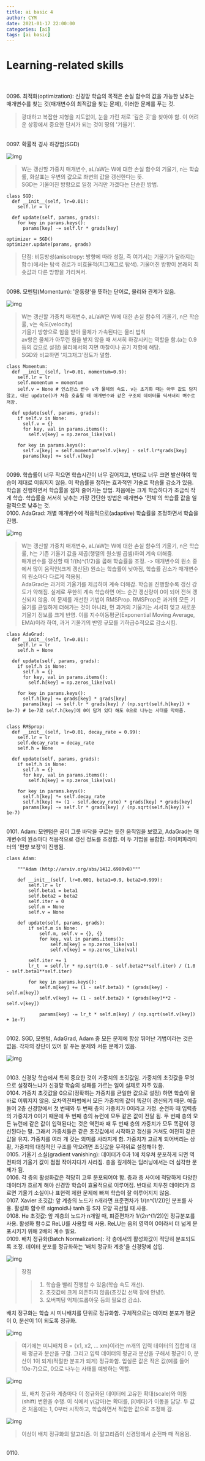 ```yaml
---
title: ai basic 4
author: CYM
date: 2021-01-17 22:00:00
categories: [ai]
tags: [ai basic]
---
```


# Learning-related skills
<br>
<br>
0096. 최적화(optimization): 신경망 학습의 목적은 손실 함수의 값을 가능한 낮추는 매개변수를 찾는 것(매개변수의 최적값을 찾는 문제), 이러한 문제를 푸는 것.<br>

> 광대하고 복잡한 지형을 지도없이, 눈을 가린 채로 '깊은 곳'을 찾아야 함. 이 어려운 상황에서 중요한 단서가 되는 것이 땅의 '기울기'.<br>

<br>
0097. 확률적 경사 하강법(SGD)<br>

![img](https://img1.daumcdn.net/thumb/R1280x0/?scode=mtistory2&fname=https%3A%2F%2Fblog.kakaocdn.net%2Fdn%2FbOT18S%2FbtqAQ2Q2u0j%2FuqoDkUZ6qL7w6FbJEUIMJ1%2Fimg.png)

> W는 갱신할 가중치 매개변수, aL/aW는 W에 대한 손실 함수의 기울기, n는 학습률, 화살표는 우변의 값으로 좌변의 값을 갱신한다는 뜻.<br>
> SGD는 기울어진 방향으로 일정 거리만 가겠다는 단순한 방법.<br>

```
class SGD:
  def __init__(self, lr=0.01):
    self.lr = lr
    
  def update(self, params, grads):
    for key in params.keys():
      params[key] -= self.lr * grads[key]
      
optimizer = SGD()
optimizer.update(params, grads)
```
> 단점: 비등방성(anisotropy: 방향에 따라 성질, 즉 여기서는 기울기가 달라지는 함수)에서는 탐색 경로가 비효율적(지그재그로 탐색). 기울어진 방향이 본래의 최솟값과 다른 방향을 가리켜서.<br>

<br>
0098. 모멘텀(Momentum): '운동량'을 뜻하는 단어로, 물리와 관계가 있음.<br>

![img](https://img1.daumcdn.net/thumb/R1280x0/?scode=mtistory2&fname=https%3A%2F%2Fblog.kakaocdn.net%2Fdn%2FcvkTwU%2FbtqA1Ay6tEb%2Fc1sIZtfKzUeGOnLhLHgiO1%2Fimg.png)

> W는 갱신할 가중치 매개변수, aL/aW은 W에 대한 손실 함수의 기울기, n은 학습률, v는 속도(velocity)<br>
> 기울기 방향으로 힘을 받아 물체가 가속된다는 물리 법칙<br>
> av항은 물체가 아무런 힘을 받지 않을 때 서서히 하강시키는 역할을 함.(a는 0.9등의 값으로 설정) 물리에서의 지면 마찰이나 공기 저항에 해당.<br>
> SGD와 비교하면 '지그재그'정도가 덜함.<br>

```
class Momentum:
  def __init__(self, lr=0.01, momentum=0.9):
    self.lr = lr
    self.momentum = momentum
    self.v = None # 인스턴스 변수 v가 물체의 속도. v는 초기화 때는 아무 값도 담지 않고, 대신 update()가 처음 호출될 때 매개변수와 같은 구조의 데이터를 딕셔너리 벼수로 저장.
    
  def update(self, params, grads):
    if self.v is None:
      self.v = {}
      for key, val in params.items():
        self.v[key] = np.zeros_like(val)
        
    for key in params.keys():
      self.v[key] = self.momentum*self.v[key] - self.lr*grads[key]
      params[key] += self.v[key]
```

<br>
0099. 학습률이 너무 작으면 학습시간이 너무 길어지고, 반대로 너무 크면 발산하여 학습이 제대로 이뤄지지 않음. 이 학습률을 정하는 효과적인 기술로 학습률 감소가 있음. 
학습을 진행하면서 학습률을 점차 줄어가는 방법. 처음에는 크게 학습하다가 조금씩 작게 학습. 학습률을 서서히 낮추는 가장 간단한 방법은 매개변수 '전체'의 학습률 값을 일괄적으로 낮추는 것.<br>
0100. AdaGrad: 개별 매개변수에 적응적으로(adaptive) 학습률을 조정하면서 학습을 진행.<br>

![img](https://img1.daumcdn.net/thumb/R1280x0/?scode=mtistory2&fname=https%3A%2F%2Fblog.kakaocdn.net%2Fdn%2FcpZ6Tb%2FbtqA2aH7eEf%2FN0gb6Z2CI5BIC0JGAGKPO0%2Fimg.png)

> W는 갱신할 가중치 매개변수, aL/aW는 W에 대한 손실 함수의 기울기, n은 학습률, h는 기존 기울기 값을 제곱(행렬의 원소별 곱셈)하여 계속 더해줌.<br>
> 매개변수를 갱신할 때 1/(h)^(1/2)을 곱해 학습률을 조정. -> 매개변수의 원소 중에서 많이 움직인(크게 갱신된) 원소는 학습률이 낮아짐, 학습률 감소가 매개변수의 원소마다 다르게 적용됨.<br>
> AdaGrad는 과거의 기울기를 제곱하여 계속 더해감. 학습을 진행할수록 갱신 강도가 약해짐. 실제로 무한히 계속 학습하면 어느 순간 갱신량이 0이 되어 전혀 갱신되지 않음. 
이 문제를 개선한 기법이 RMSProp. RMSProp은 과거의 모든 기울기를 균일하게 더해가는 것이 아니라, 먼 과거의 기울기는 서서히 잊고 새로운 기울기 정보를 크게 반영.
이를 지수이동평균(Exponential Moving Average, EMA)이라 하여, 과거 기울기의 반영 규모를 기하급수적으로 감소시킴.<br>

```
class AdaGrad:
  def __init__(self, lr=0.01):
    self.lr = lr
    self.h = None
    
  def update(self, params, grads):
    if self.h is None:
      self.h = {}
      for key, val in params.items():
        self.h[key] = np.zeros_like(val)
        
    for key in params.keys():
      self.h[key] += grads[key] * grads[key]
      params[key] -= self.lr * grads[key] / (np.sqrt(self.h[key]) + 1e-7) # 1e-7로 self.h[key]에 0이 담겨 있다 해도 0으로 나누는 사태를 막아줌.


class RMSprop:
  def __init__(self, lr=0.01, decay_rate = 0.99):
    self.lr = lr
    self.decay_rate = decay_rate
    self.h = None

  def update(self, params, grads):
    if self.h is None:
      self.h = {}
      for key, val in params.items():
        self.h[key] = np.zeros_like(val)

    for key in params.keys():
      self.h[key] *= self.decay_rate
      self.h[key] += (1 - self.decay_rate) * grads[key] * grads[key]
      params[key] -= self.lr * grads[key] / (np.sqrt(self.h[key]) + 1e-7)
```

<br>
0101. Adam: 모멘텀은 공이 그릇 바닥을 구르는 듯한 움직임을 보였고, AdaGrad는 매개변수의 원소마다 적응적으로 갱신 정도를 조정함. 이 두 기법을 융합함. 하이퍼파라미터의 '편향 보정'이 진행됨.

```
class Adam:

    """Adam (http://arxiv.org/abs/1412.6980v8)"""

    def __init__(self, lr=0.001, beta1=0.9, beta2=0.999):
        self.lr = lr
        self.beta1 = beta1
        self.beta2 = beta2
        self.iter = 0
        self.m = None
        self.v = None
        
    def update(self, params, grads):
        if self.m is None:
            self.m, self.v = {}, {}
            for key, val in params.items():
                self.m[key] = np.zeros_like(val)
                self.v[key] = np.zeros_like(val)
        
        self.iter += 1
        lr_t  = self.lr * np.sqrt(1.0 - self.beta2**self.iter) / (1.0 - self.beta1**self.iter)         
        
        for key in params.keys():
            self.m[key] += (1 - self.beta1) * (grads[key] - self.m[key])
            self.v[key] += (1 - self.beta2) * (grads[key]**2 - self.v[key])
            
            params[key] -= lr_t * self.m[key] / (np.sqrt(self.v[key]) + 1e-7)
```

<br>
0102. SGD, 모멘텀, AdaGrad, Adam 중 모든 문제에 항상 뛰어난 기법이라는 것은 없음. 각자의 장단이 있어 잘 푸는 문제와 서툰 문제가 있음.<br>

![img](https://media.vlpt.us/post-images/dscwinterstudy/ad8ecb50-417f-11ea-b5df-0928199da027/image.png)

<br>
0103. 신경망 학습에서 특히 중요한 것이 가중치의 초깃값임. 가중치의 초깃값을 무엇으로 설정하느냐가 신경망 학습의 성패를 가르는 일이 실제로 자주 있음.<br>
0104. 가중치 초깃값을 0으로(정확히는 가중치를 균일한 값으로 설정) 하면 학습이 올바로 이뤄지지 않음. 오차역전파법에서 모든 가중치의 값이 똑같이 갱신되기 때문.
예츨 들어 2층 신경망에서 첫 번째와 두 번째 층의 가중치가 0이라고 가정. 순전파 때 입력층의 가중치가 0이기 때문에 두 번째 층의 뉴런에 모두 같은 값이 전달 됨. 
두 번째 층의 모든 뉴런에 같은 값이 입력된다는 것은 역전파 때 두 번째 층의 가중치가 모두 똑같이 갱신된다는 말. 그래서 가중치들은 같은 초깃값에서 시작하고 갱신을 거쳐도 여전히 같은 값을 유지.
가중치를 여러 개 갖는 의미를 사라지게 함. 가중치가 고르게 되어버리는 상황, 가중치의 대칭적인 구조를 막으려면 초깃값을 무작위로 설정해야 함.<br>
0105. 기울기 소실(gradient vanishing): 데이터가 0과 1에 치우쳐 분포하게 되면 역전파의 기울기 값이 점점 작아지다가 사라짐. 층을 깊게하는 딥러닝에서는 더 심각한 문제가 됨.<br>
0106. 각 층의 활성화값은 적당히 고루 분포되어야 함. 층과 층 사이에 적당하게 다양한 데이터가 흐르게 해야 신경망 학습이 효율적으로 이루어짐. 
반대로 치우친 데이터가 흐르면 기울기 소실이나 표현력 제한 문제에 빠져 학습이 잘 이루어지지 않음.<br>
0107. Xavier 초깃값: 앞 계층의 노드가 n개라면 표준편차가 1/(n^(1/2))인 분포를 사용. 활성화 함수로 sigmoid나 tanh 등 S자 모양 곡선일 때 사용.<br>
0108. He 초깃값: 앞 계층의 노드가 n개일 때, 펴준편차가 1/(2n^(1/2))인 정규분포를 사용. 활성화 함수로 ReLU를 사용할 때 사용. 
ReLU는 음의 영역이 0이라서 더 넓게 분포시키기 위해 2배의 계수 필요.<br>
0109. 배치 정규화(Batch Normalization): 각 층에서의 활성화값이 적당히 분포되도록 조정. 데이터 분포를 정규화하는 '배치 정규화 계층'을 신경망에 삽입.<br>

![img](https://img1.daumcdn.net/thumb/R1280x0/?scode=mtistory2&fname=https%3A%2F%2Fblog.kakaocdn.net%2Fdn%2FcTkLWb%2FbtqBE1W6Bwk%2F9MuiIabbWugFPwjP6hKjC1%2Fimg.png)

> 장점<br>
>> 1. 학습을 빨리 진행할 수 있음(학습 속도 개선).<br>
>> 2. 초깃값에 크게 의존하지 않음(초깃값 선택 장애 안녕!).<br>
>> 3. 오버피팅 억제(드롭아웃 등의 필요성 감소).<br>

배치 정규화는 학습 시 미니배치를 단위로 정규화함. 구체적으로는 데이터 분포가 평균이 0, 분산이 1이 되도록 정규화.<br>

![img](https://img1.daumcdn.net/thumb/R1280x0/?scode=mtistory2&fname=https%3A%2F%2Fblog.kakaocdn.net%2Fdn%2FuKegB%2FbtqBEA6tkkY%2Fg3CS8atbkqBy9g0NpzN8L0%2Fimg.png)

> 여기에는 미니배치 B = {x1, x2, ... xm}이라는 m개의 입력 데이터의 집합에 대해 평균과 분산을 구함. 
그리고 입력 데이터의 평균과 분산을 구해서 평균이 0, 분산이 1이 되게(적절한 분포가 되게) 정규화함.
입실론 값은 작은 값(예를 들어 10e-7)으로, 0으로 나누는 사태를 예방하는 역할.<br>

![img](https://img1.daumcdn.net/thumb/R1280x0/?scode=mtistory2&fname=https%3A%2F%2Fblog.kakaocdn.net%2Fdn%2FbxuaG1%2FbtqBEBYE6en%2FV7ZCC91a1op3TZxBjkDVeK%2Fimg.png)

> 또, 배치 정규화 계층마다 이 정규화된 데이터에 고유한 확대(scale)와 이동(shift) 변환을 수행.
이 식에서 γ(감마)는 확대를, β(베타)가 이동을 담당. 두 값은 처음에는 1, 0부터 시작하고, 학습하면서 적합한 값으로 조정해 감.<br>

![img](https://img1.daumcdn.net/thumb/R1280x0/?scode=mtistory2&fname=https%3A%2F%2Fblog.kakaocdn.net%2Fdn%2FeeFrZK%2FbtqBGpQfOec%2FMWqydK7Jjj9zDYB7LWy8R0%2Fimg.png)

> 이상이 배치 정규화의 알고리즘. 이 알고리즘이 신경망에서 순전파 때 적용됨.<br>

<br>
0110. 
